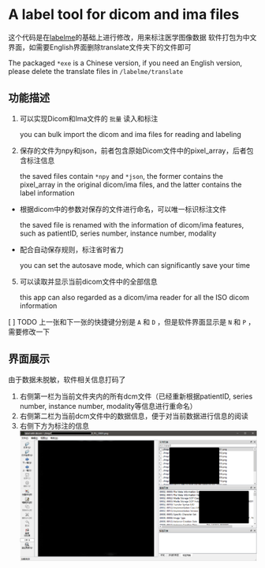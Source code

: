 # A label tool for dicom and ima files

这个代码是在[labelme](https://github.com/wkentaro/labelme)的基础上进行修改，用来标注医学图像数据
软件打包为中文界面，如需要English界面删除translate文件夹下的文件即可

The packaged `*exe` is a Chinese version, if you need an English version, please delete the translate files in `/labelme/translate` 

## 功能描述
1. 可以实现Dicom和Ima文件的 `批量` 读入和标注

   you can bulk import the dicom and ima files for reading and labeling
3. 保存的文件为npy和json，前者包含原始Dicom文件中的pixel_array，后者包含标注信息

   the saved files contain `*npy` and `*json`, the former contains the pixel_array in the original dicom/ima files, and the latter contains the label information
 - 根据dicom中的参数对保存的文件进行命名，可以唯一标识标注文件

   the saved file is renamed with the information of dicom/ima features, such as patientID, series number, instance number, modality
 - 配合自动保存规则，标注省时省力

   you can set the autosave mode, which can significantly save your time
5. 可以读取并显示当前dicom文件中的全部信息

   this app can also regarded as a dicom/ima reader for all the ISO dicom information

[ ] TODO 上一张和下一张的快捷键分别是 `A` 和 `D` ，但是软件界面显示是 `N` 和 `P` ，需要修改一下

## 界面展示
由于数据未脱敏，软件相关信息打码了
1. 右侧第一栏为当前文件夹内的所有dcm文件（已经重新根据patientID, series number, instance number, modality等信息进行重命名）
2. 右侧第二栏为当前dcm文件中的数据信息，便于对当前数据进行信息的阅读
3. 右侧下方为标注的信息
![demo](./imgs/demo.png)
